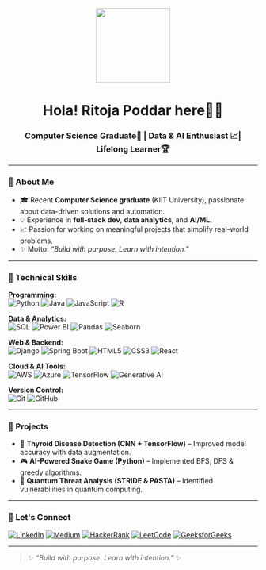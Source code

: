 <div align="center">
  <img height="150" src= "https://media4.giphy.com/media/v1.Y2lkPTc5MGI3NjExYzB0ODN0dmIybGdmdTR1eHkzb3BoNXNiaWwxeHdtNml6cGI1MTdjbSZlcD12MV9pbnRlcm5hbF9naWZfYnlfaWQmY3Q9Zw/L1R1tvI9svkIWwpVYr/giphy.gif" />
</div>

<h1 align="center">Hola! Ritoja Poddar here🚀✨</h1>
<h3 align="center">Computer Science Graduate🧠 | Data & AI Enthusiast 📈| Lifelong Learner🏆</h3>

---

### 👋 About Me
- 🎓 Recent **Computer Science graduate** (KIIT University), passionate about data-driven solutions and automation.
- 💡 Experience in **full-stack dev**, **data analytics**, and **AI/ML**.
- 📈 Passion for working on meaningful projects that simplify real-world problems.
- ✨ Motto: *“Build with purpose. Learn with intention.”*

---

### 🔧 Technical Skills
**Programming:**  
![Python](https://img.shields.io/badge/Python-3776AB?style=flat-square&logo=python) 
![Java](https://img.shields.io/badge/Java-ED8B00?style=flat-square&logo=openjdk) 
![JavaScript](https://img.shields.io/badge/JavaScript-F7DF1E?style=flat-square&logo=javascript) 
![R](https://img.shields.io/badge/R-276DC3?style=flat-square&logo=r)

**Data & Analytics:**  
![SQL](https://img.shields.io/badge/SQL-4479A1?style=flat-square&logo=mysql) 
![Power BI](https://img.shields.io/badge/Power_BI-F2C811?style=flat-square&logo=powerbi) 
![Pandas](https://img.shields.io/badge/Pandas-2C2D72?style=flat-square&logo=pandas) 
![Seaborn](https://img.shields.io/badge/Seaborn-018E8E?style=flat-square)

**Web & Backend:**  
![Django](https://img.shields.io/badge/Django-092E20?style=flat-square&logo=django) 
![Spring Boot](https://img.shields.io/badge/Spring_Boot-6DB33F?style=flat-square&logo=spring) 
![HTML5](https://img.shields.io/badge/HTML5-E34F26?style=flat-square&logo=html5) 
![CSS3](https://img.shields.io/badge/CSS3-1572B6?style=flat-square&logo=css3) 
![React](https://img.shields.io/badge/React-61DAFB?style=flat-square&logo=react)

**Cloud & AI Tools:**  
![AWS](https://img.shields.io/badge/AWS-232F3E?style=flat-square&logo=amazonaws) 
![Azure](https://img.shields.io/badge/Azure-0078D4?style=flat-square&logo=microsoftazure) 
![TensorFlow](https://img.shields.io/badge/TensorFlow-FF6F00?style=flat-square&logo=tensorflow) 
![Generative AI](https://img.shields.io/badge/Generative_AI-FFB116?style=flat-square) 

**Version Control:**  
![Git](https://img.shields.io/badge/Git-F05032?style=flat-square&logo=git) 
![GitHub](https://img.shields.io/badge/GitHub-181717?style=flat-square&logo=github)

---

### 📂 Projects
- 🧠 **Thyroid Disease Detection (CNN + TensorFlow)** – Improved model accuracy with data augmentation.
- 🎮 **AI-Powered Snake Game (Python)** – Implemented BFS, DFS & greedy algorithms.
- 🔐 **Quantum Threat Analysis (STRIDE & PASTA)** – Identified vulnerabilities in quantum computing.

---

### 🤝 Let's Connect
[![LinkedIn](https://img.shields.io/badge/LinkedIn-ritoja--poddar-0A66C2?style=for-the-badge&logo=linkedin)](https://www.linkedin.com/in/ritoja-poddar-16r/)
[![Medium](https://img.shields.io/badge/Medium-Blog-12100E?style=for-the-badge&logo=medium)](https://medium.com/@poddarritoja)
[![HackerRank](https://img.shields.io/badge/HackerRank-Profile-2CBB76?style=for-the-badge&logo=hackerrank)](https://www.hackerrank.com/poddarritoja)
[![LeetCode](https://img.shields.io/badge/LeetCode-Profile-FFA116?style=for-the-badge&logo=leetcode)](https://www.leetcode.com/ritoja_poddar)
[![GeeksforGeeks](https://img.shields.io/badge/GeeksforGeeks-Profile-0F9D58?style=for-the-badge)](https://auth.geeksforgeeks.org/user/poddarrco39)

---

> ✨ *“Build with purpose. Learn with intention.”* ✨
